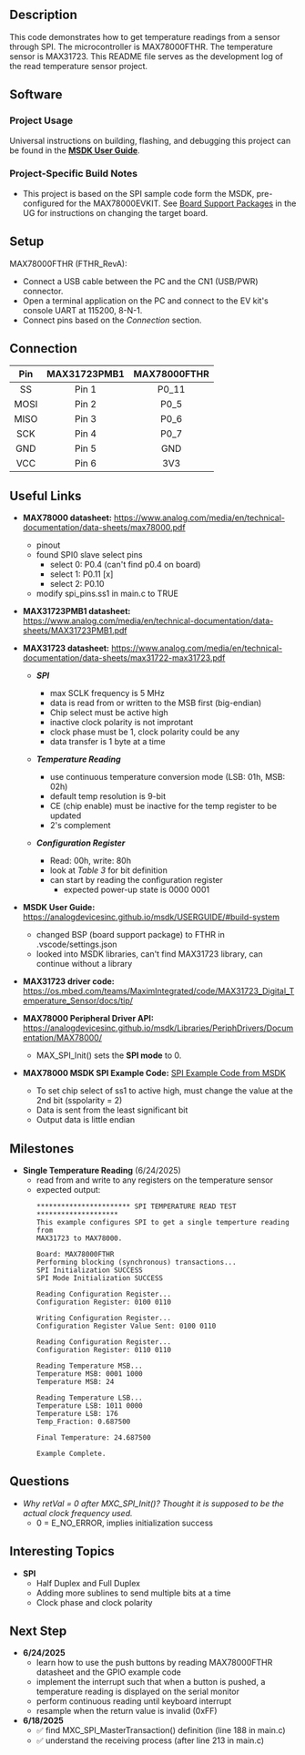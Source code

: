 ## Description

This code demonstrates how to get temperature readings from a sensor through SPI. The microcontroller is MAX78000FTHR. The temperature sensor is MAX31723. This README file serves as the development log of the read temperature sensor project.

## Software

### Project Usage

Universal instructions on building, flashing, and debugging this project can be found in the **[MSDK User Guide](https://analogdevicesinc.github.io/msdk/USERGUIDE/)**.

### Project-Specific Build Notes

* This project is based on the SPI sample code form the MSDK, pre-configured for the MAX78000EVKIT.  See [Board Support Packages](https://analogdevicesinc.github.io/msdk/USERGUIDE/#board-support-packages) in the UG for instructions on changing the target board.

## Setup
MAX78000FTHR (FTHR_RevA):
-   Connect a USB cable between the PC and the CN1 (USB/PWR) connector.
-   Open a terminal application on the PC and connect to the EV kit's console UART at 115200, 8-N-1.
-	Connect pins based on the *Connection* section.


## Connection
|Pin    | MAX31723PMB1  |  MAX78000FTHR |
|:-----:|:-------------:|:-------------:|
| SS    | Pin 1         | P0_11 |
| MOSI  | Pin 2         | P0_5 |
| MISO  | Pin 3         | P0_6 |
| SCK   | Pin 4         | P0_7 |  
| GND   | Pin 5         | GND |
| VCC   | Pin 6         | 3V3 |

## Useful Links
* **MAX78000 datasheet:** https://www.analog.com/media/en/technical-documentation/data-sheets/max78000.pdf
  - pinout
  - found SPI0 slave select pins
    - select 0: P0.4 (can't find p0.4 on board)
    - select 1: P0.11 [x]
    - select 2: P0.10
  - modify spi_pins.ss1 in main.c to TRUE

* **MAX31723PMB1 datasheet:** https://www.analog.com/media/en/technical-documentation/data-sheets/MAX31723PMB1.pdf

* **MAX31723 datasheet:** https://www.analog.com/media/en/technical-documentation/data-sheets/max31722-max31723.pdf
  - ***SPI***
    - max SCLK frequency is 5 MHz
    - data is read from or written to the MSB first (big-endian)
    - Chip select must be active high
    - inactive clock polarity is not improtant
    - clock phase must be 1, clock polarity could be any
    - data transfer is 1 byte at a time
    
  - ***Temperature Reading***
    - use continuous temperature conversion mode (LSB: 01h, MSB: 02h)
    - default temp resolution is 9-bit
    - CE (chip enable) must be inactive for the temp register to be updated
    - 2's complement

  - ***Configuration Register***
    - Read: 00h, write: 80h
    - look at *Table 3* for bit definition
    - can start by reading the configuration register
      - expected power-up state is 0000 0001


* **MSDK User Guide:** https://analogdevicesinc.github.io/msdk/USERGUIDE/#build-system
  - changed BSP (board support package) to FTHR in .vscode/settings.json
  - looked into MSDK libraries, can't find MAX31723 library, can continue without a library

* **MAX31723 driver code:** https://os.mbed.com/teams/MaximIntegrated/code/MAX31723_Digital_Temperature_Sensor/docs/tip/


* **MAX78000 Peripheral Driver API:** https://analogdevicesinc.github.io/msdk/Libraries/PeriphDrivers/Documentation/MAX78000/
  - MAX_SPI_Init() sets the **SPI mode** to 0.

* **MAX78000 MSDK SPI Example Code:** [SPI Example Code from MSDK](../SPI)
  - To set chip select of ss1 to active high, must change the value at the 2nd bit (sspolarity = 2)
  - Data is sent from the least significant bit
  - Output data is little endian

## Milestones
- **Single Temperature Reading** (6/24/2025)
  - read from and write to any registers on the temperature sensor
  - expected output:
      ```
      *********************** SPI TEMPERATURE READ TEST ********************
      This example configures SPI to get a single temperture reading from
      MAX31723 to MAX78000.

      Board: MAX78000FTHR
      Performing blocking (synchronous) transactions...
      SPI Initialization SUCCESS
      SPI Mode Initialization SUCCESS

      Reading Configuration Register...
      Configuration Register: 0100 0110

      Writing Configuration Register...
      Configuration Register Value Sent: 0100 0110

      Reading Configuration Register...
      Configuration Register: 0110 0110

      Reading Temperature MSB...
      Temperature MSB: 0001 1000
      Temperature MSB: 24 

      Reading Temperature LSB...
      Temperature LSB: 1011 0000
      Temperature LSB: 176 
      Temp_Fraction: 0.687500

      Final Temperature: 24.687500

      Example Complete.
      ```
    
## Questions
- _Why retVal = 0 after MXC_SPI_Init()? Thought it is supposed to be the actual clock frequency used._
  - 0 = E_NO_ERROR, implies initialization success

## Interesting Topics
- **SPI**
  - Half Duplex and Full Duplex
  - Adding more sublines to send multiple bits at a time
  - Clock phase and clock polarity

## Next Step
- **6/24/2025**
  - learn how to use the push buttons by reading MAX78000FTHR datasheet and the GPIO example code
  - implement the interrupt such that when a button is pushed, a temperature reading is displayed on the serial monitor
  - perform continuous reading until keyboard interrupt
  - resample when the return value is invalid (0xFF)
- **6/18/2025**
  - :white_check_mark: find MXC_SPI_MasterTransaction() definition (line 188 in main.c)
  - :white_check_mark: understand the receiving process (after line 213 in main.c)
